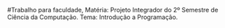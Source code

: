 #Trabalho para faculdade, Matéria: Projeto Integrador do 2º Semestre de Ciência da Computação. Tema: Introdução a Programação.
